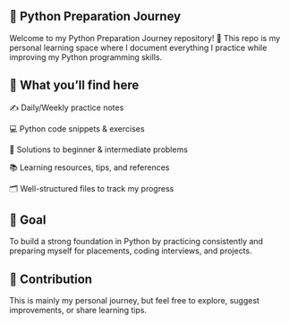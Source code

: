 
## 🐍 Python Preparation Journey

Welcome to my Python Preparation Journey repository! 🚀
This repo is my personal learning space where I document everything I practice while improving my Python programming skills.

## 📌 What you’ll find here

✍️ Daily/Weekly practice notes

💻 Python code snippets & exercises

🧩 Solutions to beginner & intermediate problems

📚 Learning resources, tips, and references

🗂️ Well-structured files to track my progress

## 🎯 Goal
To build a strong foundation in Python by practicing consistently and preparing myself for placements, coding interviews, and projects.

## 🤝 Contribution
This is mainly my personal journey, but feel free to explore, suggest improvements, or share learning tips.
